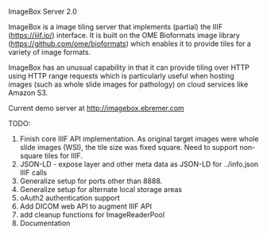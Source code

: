 ImageBox Server 2.0

ImageBox is a image tiling server that implements (partial) the IIIF (https://iiif.io/) interface.  It is built on the OME Bioformats image library (https://github.com/ome/bioformats) which enables it to provide tiles for a variety of image formats.

ImageBox has an unusual capability in that it can provide tiling over HTTP using HTTP range requests which is particularly useful when hosting images (such as whole slide images for pathology) on cloud services like Amazon S3.

Current demo server at http://imagebox.ebremer.com

TODO:
1) Finish core IIIF API implementation.  As original target images were whole slide images (WSI), the tile size was fixed square.  Need to support non-square tiles for IIIF.
2) JSON-LD - expose layer and other meta data as JSON-LD for ../info.json IIIF calls
3) Generalize setup for ports other than 8888.
4) Generalize setup for alternate local storage areas
5) oAuth2 authentication support
6) Add DICOM web API to augment IIIF API
7) add cleanup functions for ImageReaderPool
8) Documentation
